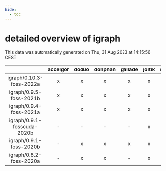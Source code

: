 ```yaml
---
hide:
  - toc
---
```


detailed overview of igraph
===========================


This data was automatically generated on Thu, 31 Aug 2023 at 14:15:56 CEST  

| |accelgor|doduo|donphan|gallade|joltik|skitty|swalot|victini|
| :---: | :---: | :---: | :---: | :---: | :---: | :---: | :---: | :---: |
|igraph/0.10.3-foss-2022a|x|x|x|x|x|x|x|x|
|igraph/0.9.5-foss-2021b|x|x|x|x|x|x|x|x|
|igraph/0.9.4-foss-2021a|x|x|x|x|x|x|x|x|
|igraph/0.9.1-fosscuda-2020b|-|-|-|-|x|-|-|-|
|igraph/0.9.1-foss-2020b|-|x|x|x|x|x|x|x|
|igraph/0.8.2-foss-2020a|-|x|x|-|x|x|x|x|
